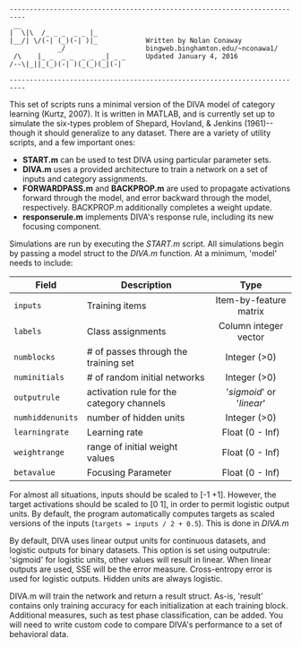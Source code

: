 ```
--------------------------------------------------------------------------
 __                           
|  \|\  /_ _ _  _ _ |_          
|__/| \/(-| (_)(-| )|_            Written by Nolan Conaway
            _/                    bingweb.binghamton.edu/~nconawa1/
 /\    |_ _  _ _  _ _  _| _ _     Updated January 4, 2016
/--\|_||_(_)(-| )(_(_)(_|(-|  
                              
--------------------------------------------------------------------------
```

This set of scripts runs a minimal version of the DIVA model of category learning (Kurtz, 2007). It is written in MATLAB, and is currently set up to simulate the six-types problem of Shepard, Hovland, & Jenkins (1961)--though it should generalize to any dataset. There are a variety of utility scripts, and a few important ones:

- **START.m** can be used to test DIVA using particular parameter sets.
- **DIVA.m** uses a provided architecture to train a network on a set of inputs and category assignments.
- **FORWARDPASS.m** and **BACKPROP.m** are used to propagate activations forward through the model, and error backward through the model, respectively. BACKPROP.m additionally completes a weight update.
- **responserule.m** implements DIVA's response rule, including its new focusing component.

Simulations are run by executing the *START.m* script. All simulations begin by passing a model struct to the *DIVA.m* function. At a minimum, 'model' needs to include:



| Field             | Description                               | Type                      |
| ----------------- | ------------------------------------------| :-----------------------: |
| `inputs`          | Training items                            | Item-by-feature matrix    |
| `labels`          | Class assignments                         | Column integer vector     |
| `numblocks`       | # of passes through the training set      | Integer (>0)              |
| `numinitials`     | # of random initial networks              | Integer (>0)              |
| `outputrule`      | activation rule for the category channels | '*sigmoid*' or '*linear*' |
| `numhiddenunits`  | number of hidden units                    | Integer (>0)              |
| `learningrate`    | Learning rate                             | Float (0 - Inf)           |
| `weightrange`     | range of initial weight values            | Float (0 - Inf)           |
| `betavalue`       | Focusing Parameter                        | Float (0 - Inf)           |


For almost all situations, inputs should be scaled to [-1 +1]. However, the target activations should be scaled to [0 1], in order to permit logistic output units. By default, the program automatically computes targets as scaled versions of the inputs (`targets = inputs / 2 + 0.5`). This is done in *DIVA.m*

By default, DIVA uses linear output units for continuous datasets, and logistic outputs for binary datasets. This option is set using outputrule: 'sigmoid' for logistic units, other values will result in linear. When linear outputs are used, SSE will be the error measure. Cross-entropy error is used for logistic outputs. Hidden units are always logistic.

DIVA.m will train the network and return a result struct. As-is, 'result' contains only training accuracy for each initialization at each training block. Additional measures, such as test phase classification, can be added. You will need to write custom code to compare DIVA's performance to a set of behavioral data.